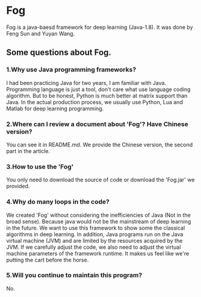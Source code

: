# Fog
Fog is a java-baesd framework for deep learning (Java-1.8). It was done by Feng Sun and Yuyan Wang.

## Some questions about Fog.
### 1.Why use Java programming frameworks?
I had been practicing Java for two years, I am familiar with Java. Programming language is just a tool, don't care what use language coding algorithm. But to be honest, Python is much better at matrix support than Java. In the actual production process, we usually use Python, Lua and Matlab for deep learning programming.
### 2.Where can I review a document about 'Fog'? Have Chinese version?
You can see it in README.md. We provide the Chinese version, the second part in the article.
### 3.How to use the 'Fog'
You only need to download the source of code or download the 'Fog.jar' we provided.
### 4.Why do many loops in the code?
We created 'Fog' without considering the inefficiencies of Java (Not in the broad sense). Because java would not be the mainstream of deep learning in the future. We want to use this framework to show some the classical algorithms in deep learning. In addition, Java programs run on the Java virtual machine (JVM) and are limited by the resources acquired by the JVM. If we carefully adjust the code, we also need to adjust the virtual machine parameters of the framework runtime. It makes us feel like we're putting the cart before the horse.
### 5.Will you continue to maintain this program?
No.
